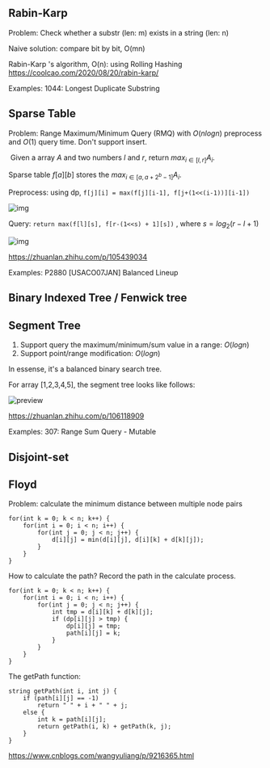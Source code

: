## Rabin-Karp
Problem: Check whether a substr (len: m) exists in a string (len: n)

Naive solution: compare bit by bit, O(mn)

Rabin-Karp 's algorithm, O(n): using Rolling Hashing https://coolcao.com/2020/08/20/rabin-karp/

Examples: 1044: Longest Duplicate Substring



## Sparse Table

Problem: Range Maximum/Minimum Query (RMQ)  with $O(nlogn)$ preprocess and $O(1)$ query time. Don't support insert.

​	Given a array $A$ and two numbers $l$ and $r$, return $max_{i\in [l,r]} A_i$.

Sparse table $f[a][b]$ stores the $max_{i\in [a,a+2^b -1]} A_i$.

Preprocess: using dp, `f[j][i] = max(f[j][i-1], f[j+(1<<(i-1))][i-1])`

![img](https://pic4.zhimg.com/80/v2-22d8a24faea894fb8ddceae627093bbf_1440w.jpg)

Query: `return max(f[l][s], f[r-(1<<s) + 1][s])` , where $s=log_2(r-l+1)$

![img](https://pic4.zhimg.com/80/v2-9d09b3492f0c0cbaa7555a56b22c1693_1440w.jpg)

https://zhuanlan.zhihu.com/p/105439034

Examples: P2880 [USACO07JAN] Balanced Lineup




## Binary Indexed Tree / Fenwick tree





## Segment Tree

1. Support query the maximum/minimum/sum value in a range: $O(log n)$
2. Support point/range modification: $O(log n)$

In essense, it's a balanced binary search tree.

For array [1,2,3,4,5], the segment tree looks like follows:

![preview](https://pic1.zhimg.com/v2-5e9124a6147143e51cea46755e9a0398_r.jpg)



https://zhuanlan.zhihu.com/p/106118909

Examples: 307: Range Sum Query - Mutable


## Disjoint-set



## Floyd 
Problem: calculate the minimum distance between multiple node pairs

```$xslt
for(int k = 0; k < n; k++) {
    for(int i = 0; i < n; i++) { 
        for(int j = 0; j < n; j++) {
            d[i][j] = min(d[i][j], d[i][k] + d[k][j]);
        }
    }
}
```

How to calculate the path?
Record the path in the calculate process.
```$xslt
for(int k = 0; k < n; k++) {
    for(int i = 0; i < n; i++) { 
        for(int j = 0; j < n; j++) {
            int tmp = d[i][k] + d[k][j];
            if (dp[i][j] > tmp) {
                dp[i][j] = tmp;
                path[i][j] = k;
            } 
        }
    }
}
```
The getPath function:
```$xslt
string getPath(int i, int j) {
    if (path[i][j] == -1)
        return " " + i + " " + j;
    else {
        int k = path[i][j];
        return getPath(i, k) + getPath(k, j);
    }
}
```
https://www.cnblogs.com/wangyuliang/p/9216365.html